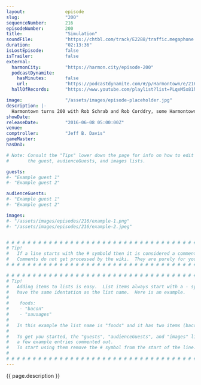 ```yaml
---
layout:               episode
slug:                 "200"
sequenceNumber:       216
episodeNumber:        200
title:                "Simulation"
soundFile:            "https://chtbl.com/track/E2288/traffic.megaphone.fm/STA6676936577.mp3?updated=1560195531"
duration:             "02:13:36"
isLostEpisode:        false
isTrailer:            false
external:
  harmonCity:         "https://harmon.city/episode-200"
  podcastDynamite:
    hasMinutes:       false
    url:              "https://podcastdynamite.com/#/p/Harmontown/e/216/200"
  hallOfRecords:      "https://www.youtube.com/playlist?list=PLqxM5x81hNOYt7LhndjmITqJKpHNpXu0a"

image:                "/assets/images/episode-placeholder.jpg"
description: |-
  Harmontown turns 200 with Rob Schrab and Rob Corddry, some Harmontown regulars return including Adam Goldberg and Harmon lays down the greatest rap ever.
showDate:             
releaseDate:          "2016-06-08 05:00:00Z"
venue:                
comptroller:          "Jeff B. Davis"
gameMaster:           
hasDnD:               

# Note: Consult the "Tips" lower down the page for info on how to edit
#       the guest, audienceGuests, and images lists.

guests:
#- "Example guest 1"
#- "Example guest 2"

audienceGuests:
#- "Example guest 1"
#- "Example guest 2"

images:
#- "/assets/images/episodes/216/example-1.png"
#- "/assets/images/episodes/216/example-2.jpeg"


# # # # # # # # # # # # # # # # # # # # # # # # # # # # # # # # # # # # # # # # # # # # #
# Tip!
#   If a line starts with the # symbold then it is considered a comment.
#   Comments do not get processed by the wiki.  They are purely for your information.
# # # # # # # # # # # # # # # # # # # # # # # # # # # # # # # # # # # # # # # # # # # # #

# # # # # # # # # # # # # # # # # # # # # # # # # # # # # # # # # # # # # # # # # # # # #
# Tip!
#   Adding items to lists is easy.  List items always start with a - symbol and have
#   have the same identation as the list name.  Here is an example.
#
#    foods:
#    - "bacon"
#    - "sausages"
#
#   In this example the list name is "foods" and it has two items (bacon, and sausages).
#
#   To get you started, the "guests", "audienceGuests", and "images" lists below have
#   a few example entries commented out.
#   To start using them remove the # symbol from the start of the line.
#
# # # # # # # # # # # # # # # # # # # # # # # # # # # # # # # # # # # # # # # # # # # # #
---
```


<!-- The episode description will be rendered here -->
{{ page.description }}

<!-- Add your content BELOW here -->
<!-- vvvvvvvvvvvvvvvvvvvvvvvvvvv -->




<!-- ^^^^^^^^^^^^^^^^^^^^^^^^^^^ -->
<!-- Add your content ABOVE here -->

<!-- The episode gallery will be rendered here -->